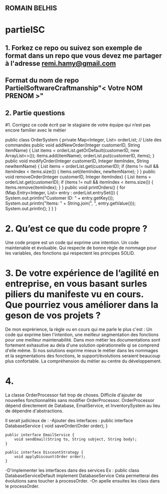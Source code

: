 ## ROMAIN BELHIS

# partielSC

## 1. Forkez ce repo ou suivez son exemple de format dans un repo que vous devez me partager à l'adresse remi.hamy@gmail.com
## Format du nom de repo PartielSoftwareCraftmanship"< Votre NOM PRENOM >"

## 2. Partie questions
#1. Corrigez ce code écrit par le stagiaire de votre équipe qui n’est pas
encore familier avec le métier

public class OrderSystem {
private Map<Integer, List<String>> orderList; // Liste des commandes
public void addNewOrder(Integer customerID, String itemName) {
List<String> items = orderList.getOrDefault(customerID, new ArrayList<>());
items.add(itemName);
orderList.put(customerID, items);
}
public void modifyOrder(Integer customerID, Integer itemIndex, String newItemName) {
List<String> items = orderList.get(customerID);
if (items != null && itemIndex < items.size()) {
items.set(itemIndex, newItemName);
}
}
public void removeOrder(Integer customerID, Integer itemIndex) {
List<String> items = orderList.get(customerID);
if (items != null && itemIndex < items.size()) {
items.remove(itemIndex);
}
}
public void printOrders() {
for (Map.Entry<Integer, List<String>> entry : orderList.entrySet()) {
System.out.println("Customer ID: " + entry.getKey());
System.out.println("Items: " + String.join(", ", entry.getValue()));
System.out.println();
}
}
}


# 2. Qu’est ce que du code propre ?

Une code propre est un code qui exprime une intention.
Un code maintenable et évoluable.
Qui respecte de bonne règle de nommage pour les variables, des fonctions qui respectent les principes SOLID.


# 3. De votre expérience de l’agilité en entreprise, en vous basant surles piliers du manifeste vu en cours. Que pourriez vous améliorer dans la geson de vos projets ?

De mon exprérience, la règle vu en cours qui me parle le plus c'est : Un code qui exprime bien l'intention, une  meilleur segmentation des fonctions pour une meilleur maintenabilité.
Dans mon métier les documentations sont fortement exhasutive au dela d'une solution opérationnelle qi se comprend d'elle même.
Si nos solutions exprime mieux le métier dans les nommages et la segmentations des fonctions, le support/évolutions seraient beaucoup plus confortable.
La compréhension du métier au centre du développement.

# 4.
La classe OrderProcessor fait trop de choses.
Difficile d'ajouter de nouvelles fonctionnalités sans modifier OrderProcessor.
OrderProcessor dépend directement de Database, EmailService, et InventorySystem au lieu de dépendre d'abstractions.

Il serait judicieux de : 
-Ajouter des interfaces : 
    public interface DatabaseService {
        void saveOrder(Order order);
    }
    
    public interface EmailService {
        void sendEmail(String to, String subject, String body);
    }
    
    public interface DiscountStrategy {
        void applyDiscount(Order order);
    }
-D'implementer les interfaces dans des services 
Ex : public class DatabaseServiceDefault implement DatabaseService
Cela permetterai des évolutions sans toucher à processOrder.
-On apelle ensuites les class dans le processOrder.

